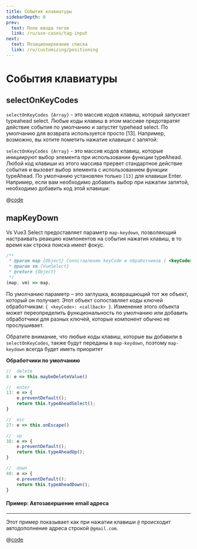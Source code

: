 ```yaml
---
title: События клавиатуры 
sidebarDepth: 0
prev:
  text: Поле ввода тегов
  link: /ru/use-cases/tag-input
next:
  text: Позиционирование списка
  link: /ru/customizing/positioning
---
```


# События клавиатуры

## selectOnKeyCodes

`selectOnKeyCodes {Array}` - это массив кодов клавиш, который запускает typeahead select. Любые коды клавиш в этом массиве предотвратят действие события по умолчанию и запустят typehead select. По умолчанию для возврата используется просто [13]. Например, возможно, вы хотите пометить нажатие клавиши с запятой:

`selectOnKeyCodes {Array}` - это массив кодов клавиш, которые инициируют выбор элемента при использовании функции 
typeAhead. Любой код клавиши из этого массива прервет стандартное действие события и вызовет выбор элемента с 
использованием функции typeAhead. По умолчанию установлен только `[13]` для клавиши Enter. Например, если вам необходимо
добавить выбор при нажатии запятой, необходимо добавить код этой клавиши:

<TagOnComma /> 

@[code](../../../.vuepress/components/TagOnComma.vue)

## mapKeyDown

Vs Vue3 Select предоставляет параметр `map-keydown`, позволяющий настраивать реакцию компонентов на события нажатия 
клавиш, в то время как строка поиска имеет фокус.

```js
/**
 * @param map {Object} Сопоставление keyCode и обработчиков { <keyCode>:<callback> }
 * @param vm {VueSelect}
 * @return {Object}
 */
(map, vm) => map,
```

По умолчанию параметр – это заглушка, возвращающий тот же объект, который он получает. Этот объект сопоставляет коды 
ключей обработчикам: `{ <keyCode>: <callback> }`. Изменение этого объекта может переопределить функциональность по 
умолчанию или добавить обработчики для разных ключей, которые компонент обычно не прослушивает.

Обратите внимание, что любые коды клавиш, которые вы добавили в `selectOnKeyCodes`, также будут переданы в `map-keydown`,
поэтому `map-keydown` всегда будет иметь приоритет


**Обработчики по умолчанию**

```js
//  delete
8: e => this.maybeDeleteValue()

//  enter
13: e => {
    e.preventDefault();
    return this.typeAheadSelect();
}

//  esc
27: e => this.onEscape()

//  up
38: e => {
    e.preventDefault();
    return this.typeAheadUp();
}

//  down
40: e => {
    e.preventDefault();
    return this.typeAheadDown();
}
```

#### Пример: Автозавершение email адреса 

---

Этот пример показывает как при нажатии клавиши `@` происходит автодополнение адреса строкой `@gmail.com`.

<CustomHandlers />

@[code](../../../.vuepress/components/CustomHandlers.vue)
